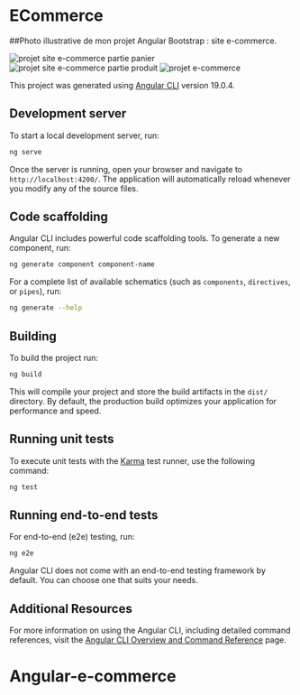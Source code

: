 # ECommerce

##Photo illustrative de mon projet Angular Bootstrap : site e-commerce.

![projet site e-commerce partie panier](https://github.com/user-attachments/assets/def4a36d-3f05-46bf-836b-fc9328ba4262)
![projet site e-commerce partie produit](https://github.com/user-attachments/assets/c2015585-37ce-4af8-a021-833f06afb805)
![projet e-commerce](https://github.com/user-attachments/assets/16b29554-3ad6-4aca-b57c-2d11da072d00)


This project was generated using [Angular CLI](https://github.com/angular/angular-cli) version 19.0.4.

## Development server

To start a local development server, run:

```bash
ng serve
```

Once the server is running, open your browser and navigate to `http://localhost:4200/`. The application will automatically reload whenever you modify any of the source files.

## Code scaffolding

Angular CLI includes powerful code scaffolding tools. To generate a new component, run:

```bash
ng generate component component-name
```

For a complete list of available schematics (such as `components`, `directives`, or `pipes`), run:

```bash
ng generate --help
```

## Building

To build the project run:

```bash
ng build
```

This will compile your project and store the build artifacts in the `dist/` directory. By default, the production build optimizes your application for performance and speed.

## Running unit tests

To execute unit tests with the [Karma](https://karma-runner.github.io) test runner, use the following command:

```bash
ng test
```

## Running end-to-end tests

For end-to-end (e2e) testing, run:

```bash
ng e2e
```

Angular CLI does not come with an end-to-end testing framework by default. You can choose one that suits your needs.

## Additional Resources

For more information on using the Angular CLI, including detailed command references, visit the [Angular CLI Overview and Command Reference](https://angular.dev/tools/cli) page.
# Angular-e-commerce
